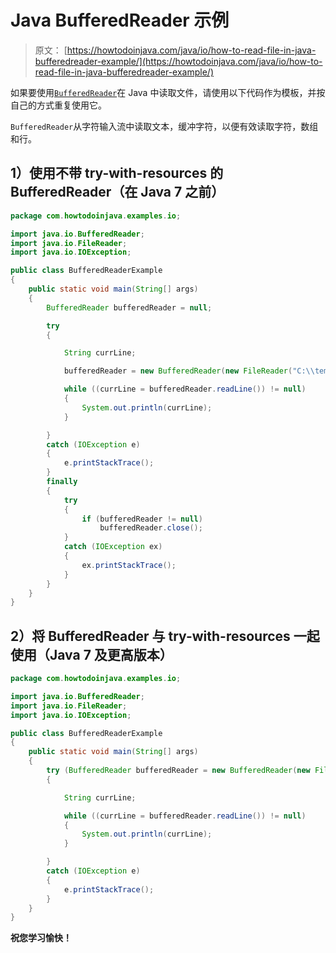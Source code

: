 # Java BufferedReader 示例

> 原文： [https://howtodoinjava.com/java/io/how-to-read-file-in-java-bufferedreader-example/](https://howtodoinjava.com/java/io/how-to-read-file-in-java-bufferedreader-example/)

如果要使用[`BufferedReader`](https://docs.oracle.com/javase/10/docs/api/java/io/BufferedReader.html)在 Java 中读取文件，请使用以下代码作为模板，并按自己的方式重复使用它。

`BufferedReader`从字符输入流中读取文本，缓冲字符，以便有效读取字符，数组和行。

## 1）使用不带 try-with-resources 的 BufferedReader（在 Java 7 之前）

```java
package com.howtodoinjava.examples.io;

import java.io.BufferedReader;
import java.io.FileReader;
import java.io.IOException;

public class BufferedReaderExample 
{
	public static void main(String[] args)
	{
		BufferedReader bufferedReader = null;

		try 
		{

			String currLine;

			bufferedReader = new BufferedReader(new FileReader("C:\\temp\\testOut.txt"));

			while ((currLine = bufferedReader.readLine()) != null)
			{
				System.out.println(currLine);
			}

		}
		catch (IOException e) 
		{
			e.printStackTrace();
		} 
		finally 
		{
			try 
			{
				if (bufferedReader != null)
					bufferedReader.close();
			} 
			catch (IOException ex) 
			{
				ex.printStackTrace();
			}
		}
	}
}

```

## 2）将 BufferedReader 与 try-with-resources 一起使用（Java 7 及更高版本）

```java
package com.howtodoinjava.examples.io;

import java.io.BufferedReader;
import java.io.FileReader;
import java.io.IOException;

public class BufferedReaderExample 
{
	public static void main(String[] args)
	{
		try (BufferedReader bufferedReader = new BufferedReader(new FileReader("C:\\temp\\testOut.txt")))
		{

			String currLine;

			while ((currLine = bufferedReader.readLine()) != null) 
			{
				System.out.println(currLine);
			}

		} 
		catch (IOException e) 
		{
			e.printStackTrace();
		}
	}
}

```

 **祝您学习愉快！**